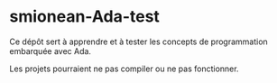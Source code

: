 # smionean-Ada-test

Ce dépôt sert à apprendre et à tester les concepts de programmation embarquée avec Ada.

Les projets pourraient ne pas compiler ou ne pas fonctionner.